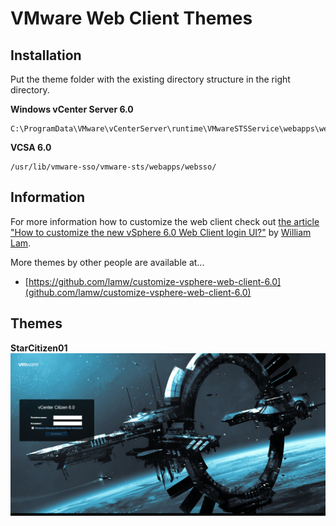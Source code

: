 # VMware Web Client Themes

## Installation
Put the theme folder with the existing directory structure in the right directory.

**Windows vCenter Server 6.0**

    C:\ProgramData\VMware\vCenterServer\runtime\VMwareSTSService\webapps\websso\

**VCSA 6.0**

    /usr/lib/vmware-sso/vmware-sts/webapps/websso/

## Information

For more information how to customize the web client check out [the article "How to customize the new vSphere 6.0 Web Client login UI?"](http://www.virtuallyghetto.com/2015/02/how-to-customize-the-new-vsphere-6-0-web-client-login-ui.html) by [William Lam](http://twitter.com/lamw).

More themes by other people are available at...
 * [https://github.com/lamw/customize-vsphere-web-client-6.0](github.com/lamw/customize-vsphere-web-client-6.0)

## Themes
**StarCitizen01**
![Screenshot of StarCitizen01 Theme](themes/starcitizen1/screenshot.png)
